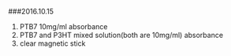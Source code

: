 ###2016.10.15
1. PTB7 10mg/ml absorbance  
2. PTB7 and P3HT mixed solution(both are 10mg/ml) absorbance  
3. clear magnetic stick